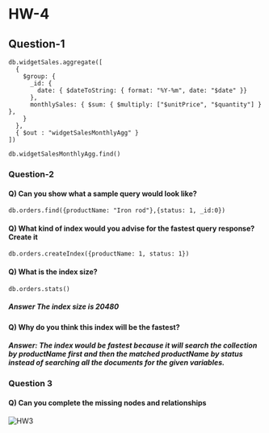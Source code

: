 # HW-4

## Question-1

```
db.widgetSales.aggregate([
  {
    $group: {
      _id: {
        date: { $dateToString: { format: "%Y-%m", date: "$date" }}
      },
      monthlySales: { $sum: { $multiply: ["$unitPrice", "$quantity"] } },
    }
  },
  { $out : "widgetSalesMonthlyAgg" }
])

```

```
db.widgetSalesMonthlyAgg.find()
```



### Question-2

#### Q) Can you show what a sample query would look like?

```
db.orders.find({productName: "Iron rod"},{status: 1, _id:0})
```


#### Q) What kind of index would you advise for the fastest query response? Create it
```
db.orders.createIndex({productName: 1, status: 1})
```

#### Q) What is the index size?

```
db.orders.stats()
```

##### Answer The index size is 20480


#### Q) Why do you think this index will be the fastest?

##### Answer: The index would be fastest because it will search the collection by productName first and then the matched productName by status instead of searching all the documents for the given variables.


### Question 3

#### Q) Can you complete the missing nodes and relationships



![HW3](https://user-images.githubusercontent.com/91687301/153677698-57c5da00-a3c6-4267-bf02-644d10b33f8c.png)
